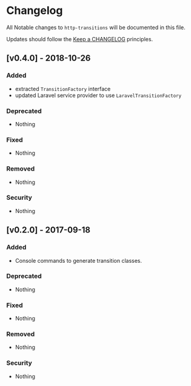 # Changelog

All Notable changes to `http-transitions` will be documented in this file.

Updates should follow the [Keep a CHANGELOG](http://keepachangelog.com/) principles.

## [v0.4.0] - 2018-10-26

### Added
- extracted `TransitionFactory` interface
- updated Laravel service provider to use `LaravelTransitionFactory`

### Deprecated
- Nothing

### Fixed
- Nothing

### Removed
- Nothing

### Security
- Nothing

## [v0.2.0] - 2017-09-18

### Added
- Console commands to generate transition classes.

### Deprecated
- Nothing

### Fixed
- Nothing

### Removed
- Nothing

### Security
- Nothing
